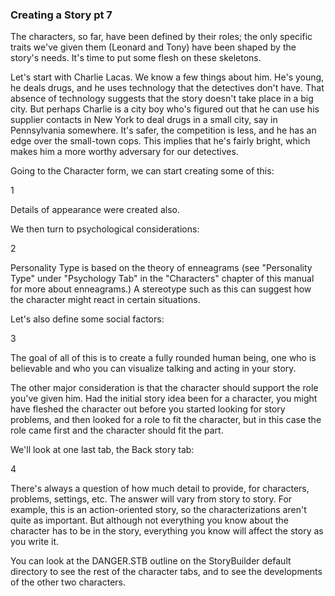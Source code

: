 ### Creating a Story pt 7 ###
The characters, so far, have been defined by their roles; the only specific traits we've given them (Leonard and Tony) have been shaped by the story's needs.  It's time to put some flesh on these skeletons. <br/>

Let's start with Charlie Lacas.  We know a few things about him.  He's young, he deals drugs, and he uses technology that the detectives don't have.  That absence of technology suggests that the story doesn't take place in a big city.  But perhaps Charlie is a city boy who's figured out that he can use his supplier contacts in New York to deal drugs in a small city, say in Pennsylvania somewhere.   It's safer, the competition is less, and he has an edge over the small-town cops.   This implies that he's fairly bright, which makes him a more worthy adversary for our detectives. <br/>

Going to the Character form, we can start creating some of this: <br/>


1 <br/>

Details of appearance were created also. <br/>

We then turn to psychological considerations: <br/>


2 <br/>

Personality Type  is based on the theory of enneagrams (see "Personality Type" under "Psychology Tab" in the "Characters" chapter  of this manual for more about enneagrams.)   A stereotype such as this can suggest how the character might react in certain situations.   <br/>

Let's also define some social factors: <br/>


3 <br/>

The goal of all of this is to create a fully rounded human being, one who is believable and who you can visualize talking and acting in your story.  <br/>

The other major consideration is that the character should support the role you've given him.  Had the initial story idea been for a character, you might have fleshed the character out before you started looking for story problems, and then looked for a role to fit the character, but in this case the role came first and the character should fit the part. <br/>

We'll look at one last tab, the Back story tab: <br/>


4 <br/>

There's always a question of how much detail to provide, for characters, problems, settings, etc.  The answer will vary from story to story.  For example, this is an action-oriented story, so the characterizations aren't quite as important.  But although not everything you know about the character has to be in the story, everything you know will affect the story as you write it.   <br/>

You can look at the DANGER.STB outline on the StoryBuilder default directory to see the rest of the character tabs, and to see the developments of the other two characters. <br/>

